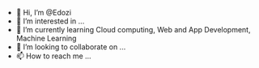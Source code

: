 - 👋 Hi, I’m @Edozi
- 👀 I’m interested in ...
- 🌱 I’m currently learning Cloud computing, Web and App Development, Machine Learning
- 💞️ I’m looking to collaborate on ...
- 📫 How to reach me ...

<!---
Edozi/Edozi is a ✨ special ✨ repository because its `README.md` (this file) appears on your GitHub profile.
You can click the Preview link to take a look at your changes.
--->
